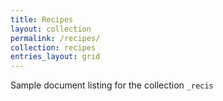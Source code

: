 ```yaml
---
title: Recipes
layout: collection
permalink: /recipes/
collection: recipes
entries_layout: grid
---
```


Sample document listing for the collection `_recis`
